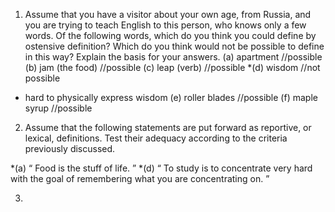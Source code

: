 
1. Assume that you have a visitor about your own age, from Russia, and you are trying to
teach English to this person, who knows only a few words. Of the following words,
which do you think you could define by ostensive definition? Which do you think would
not be possible to define in this way? Explain the basis for your answers.
(a) apartment //possible
(b) jam (the food) //possible
(c) leap (verb) //possible
*(d) wisdom //not possible
* hard to physically express wisdom
(e) roller blades //possible
(f) maple syrup //possible


2. Assume that the following statements are put forward as reportive, or lexical, definitions.
Test their adequacy according to the criteria previously discussed.

*(a) “ Food is the stuff of life. ”
*(d) “ To study is to concentrate very hard with the goal of remembering what you are
concentrating on. ”

3.